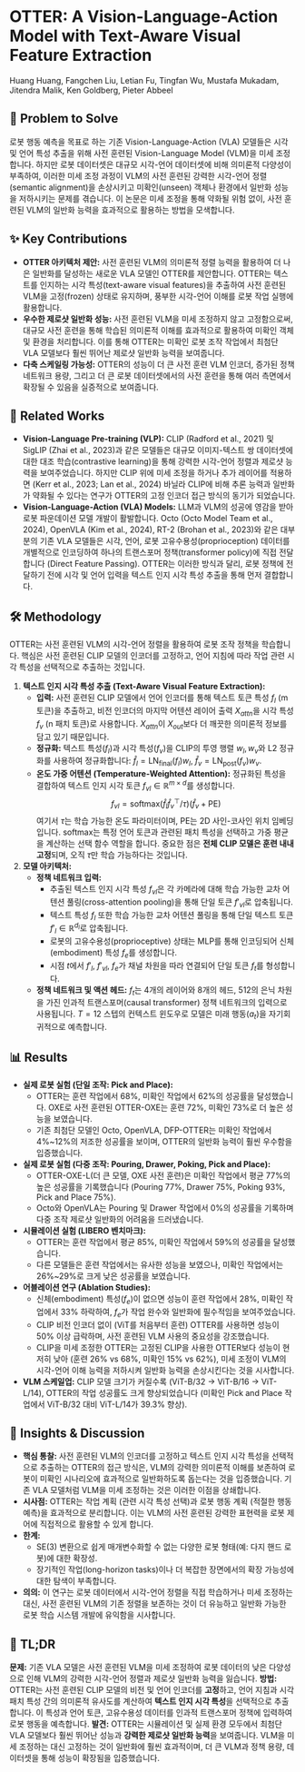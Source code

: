 # OTTER: A Vision-Language-Action Model with Text-Aware Visual Feature Extraction

Huang Huang, Fangchen Liu, Letian Fu, Tingfan Wu, Mustafa Mukadam, Jitendra Malik, Ken Goldberg, Pieter Abbeel

## 🧩 Problem to Solve

로봇 행동 예측을 목표로 하는 기존 Vision-Language-Action (VLA) 모델들은 시각 및 언어 특성 추출을 위해 사전 훈련된 Vision-Language Model (VLM)을 미세 조정합니다. 하지만 로봇 데이터셋은 대규모 시각-언어 데이터셋에 비해 의미론적 다양성이 부족하여, 이러한 미세 조정 과정이 VLM의 사전 훈련된 강력한 시각-언어 정렬(semantic alignment)을 손상시키고 미확인(unseen) 객체나 환경에서 일반화 성능을 저하시키는 문제를 겪습니다. 이 논문은 미세 조정을 통해 약화될 위험 없이, 사전 훈련된 VLM의 일반화 능력을 효과적으로 활용하는 방법을 모색합니다.

## ✨ Key Contributions

- **OTTER 아키텍처 제안:** 사전 훈련된 VLM의 의미론적 정렬 능력을 활용하여 더 나은 일반화를 달성하는 새로운 VLA 모델인 OTTER를 제안합니다. OTTER는 텍스트를 인지하는 시각 특성(text-aware visual features)을 추출하여 사전 훈련된 VLM을 고정(frozen) 상태로 유지하며, 풍부한 시각-언어 이해를 로봇 작업 실행에 활용합니다.
- **우수한 제로샷 일반화 성능:** 사전 훈련된 VLM을 미세 조정하지 않고 고정함으로써, 대규모 사전 훈련을 통해 학습된 의미론적 이해를 효과적으로 활용하여 미확인 객체 및 환경을 처리합니다. 이를 통해 OTTER는 미확인 로봇 조작 작업에서 최첨단 VLA 모델보다 훨씬 뛰어난 제로샷 일반화 능력을 보여줍니다.
- **다축 스케일링 가능성:** OTTER의 성능이 더 큰 사전 훈련 VLM 인코더, 증가된 정책 네트워크 용량, 그리고 더 큰 로봇 데이터셋에서의 사전 훈련을 통해 여러 측면에서 확장될 수 있음을 실증적으로 보여줍니다.

## 📎 Related Works

- **Vision-Language Pre-training (VLP):** CLIP (Radford et al., 2021) 및 SigLIP (Zhai et al., 2023)과 같은 모델들은 대규모 이미지-텍스트 쌍 데이터셋에 대한 대조 학습(contrastive learning)을 통해 강력한 시각-언어 정렬과 제로샷 능력을 보여주었습니다. 하지만 CLIP 위에 미세 조정을 하거나 추가 레이어를 적용하면 (Kerr et al., 2023; Lan et al., 2024) 바닐라 CLIP에 비해 추론 능력과 일반화가 약화될 수 있다는 연구가 OTTER의 고정 인코더 접근 방식의 동기가 되었습니다.
- **Vision-Language-Action (VLA) Models:** LLM과 VLM의 성공에 영감을 받아 로봇 파운데이션 모델 개발이 활발합니다. Octo (Octo Model Team et al., 2024), OpenVLA (Kim et al., 2024), RT-2 (Brohan et al., 2023)와 같은 대부분의 기존 VLA 모델들은 시각, 언어, 로봇 고유수용성(proprioception) 데이터를 개별적으로 인코딩하여 하나의 트랜스포머 정책(transformer policy)에 직접 전달합니다 (Direct Feature Passing). OTTER는 이러한 방식과 달리, 로봇 정책에 전달하기 전에 시각 및 언어 입력을 텍스트 인지 시각 특성 추출을 통해 먼저 결합합니다.

## 🛠️ Methodology

OTTER는 사전 훈련된 VLM의 시각-언어 정렬을 활용하여 로봇 조작 정책을 학습합니다. 핵심은 사전 훈련된 CLIP 모델의 인코더를 고정하고, 언어 지침에 따라 작업 관련 시각 특성을 선택적으로 추출하는 것입니다.

1. **텍스트 인지 시각 특성 추출 (Text-Aware Visual Feature Extraction):**
   - **입력:** 사전 훈련된 CLIP 모델에서 언어 인코더를 통해 텍스트 토큰 특성 $f_l$ (m 토큰)을 추출하고, 비전 인코더의 마지막 어텐션 레이어 출력 $X_{attn}$을 시각 특성 $f_v$ (n 패치 토큰)로 사용합니다. $X_{attn}$이 $X_{out}$보다 더 깨끗한 의미론적 정보를 담고 있기 때문입니다.
   - **정규화:** 텍스트 특성($f_l$)과 시각 특성($f_v$)을 CLIP의 투영 행렬 $w_l, w_v$와 L2 정규화를 사용하여 정규화합니다: $\hat{f}_l = \text{LN}_{\text{final}}(f_l)w_l$, $\hat{f}_v = \text{LN}_{\text{post}}(f_v)w_v$.
   - **온도 가중 어텐션 (Temperature-Weighted Attention):** 정규화된 특성을 결합하여 텍스트 인지 시각 토큰 $f_{vl} \in \mathbb{R}^{m \times d}$를 생성합니다.
     $$f_{vl} = \text{softmax}(\hat{f}_l \hat{f}_v^\top / \tau)(\hat{f}_v + \text{PE})$$
     여기서 $\tau$는 학습 가능한 온도 파라미터이며, $\text{PE}$는 2D 사인-코사인 위치 임베딩입니다. $\text{softmax}$는 특정 언어 토큰과 관련된 패치 특성을 선택하고 가중 평균을 계산하는 선택 함수 역할을 합니다. 중요한 점은 **전체 CLIP 모델은 훈련 내내 고정**되며, 오직 $\tau$만 학습 가능하다는 것입니다.
2. **모델 아키텍처:**
   - **정책 네트워크 입력:**
     - 추출된 텍스트 인지 시각 특성 $f_{vl}$은 각 카메라에 대해 학습 가능한 교차 어텐션 풀링(cross-attention pooling)을 통해 단일 토큰 $f'_{vl}$로 압축됩니다.
     - 텍스트 특성 $f_l$ 또한 학습 가능한 교차 어텐션 풀링을 통해 단일 텍스트 토큰 $f'_l \in \mathbb{R}^{d_l}$로 압축됩니다.
     - 로봇의 고유수용성(proprioceptive) 상태는 MLP를 통해 인코딩되어 신체(embodiment) 특성 $f_e$를 생성합니다.
     - 시점 $t$에서 $f'_l$, $f'_{vl}$, $f_e$가 채널 차원을 따라 연결되어 단일 토큰 $f_t$를 형성합니다.
   - **정책 네트워크 및 액션 헤드:** $f_t$는 4개의 레이어와 8개의 헤드, 512의 은닉 차원을 가진 인과적 트랜스포머(causal transformer) 정책 네트워크의 입력으로 사용됩니다. $T=12$ 스텝의 컨텍스트 윈도우로 모델은 미래 행동($a_t$)을 자기회귀적으로 예측합니다.

## 📊 Results

- **실제 로봇 실험 (단일 조작: Pick and Place):**
  - OTTER는 훈련 작업에서 68%, 미확인 작업에서 62%의 성공률을 달성했습니다. OXE로 사전 훈련된 OTTER-OXE는 훈련 72%, 미확인 73%로 더 높은 성능을 보였습니다.
  - 기존 최첨단 모델인 Octo, OpenVLA, DFP-OTTER는 미확인 작업에서 4%~12%의 저조한 성공률을 보이며, OTTER의 일반화 능력이 훨씬 우수함을 입증했습니다.
- **실제 로봇 실험 (다중 조작: Pouring, Drawer, Poking, Pick and Place):**
  - OTTER-OXE-L(더 큰 모델, OXE 사전 훈련)은 미확인 작업에서 평균 77%의 높은 성공률을 기록했습니다 (Pouring 77%, Drawer 75%, Poking 93%, Pick and Place 75%).
  - Octo와 OpenVLA는 Pouring 및 Drawer 작업에서 0%의 성공률을 기록하며 다중 조작 제로샷 일반화의 어려움을 드러냈습니다.
- **시뮬레이션 실험 (LIBERO 벤치마크):**
  - OTTER는 훈련 작업에서 평균 85%, 미확인 작업에서 59%의 성공률을 달성했습니다.
  - 다른 모델들은 훈련 작업에서는 유사한 성능을 보였으나, 미확인 작업에서는 26%~29%로 크게 낮은 성공률을 보였습니다.
- **어블레이션 연구 (Ablation Studies):**
  - 신체(embodiment) 특성($f_e$)이 없으면 성능이 훈련 작업에서 28%, 미확인 작업에서 33% 하락하여, $f_e$가 작업 완수와 일반화에 필수적임을 보여주었습니다.
  - CLIP 비전 인코더 없이 (ViT를 처음부터 훈련) OTTER를 사용하면 성능이 50% 이상 급락하며, 사전 훈련된 VLM 사용의 중요성을 강조했습니다.
  - CLIP을 미세 조정한 OTTER는 고정된 CLIP을 사용한 OTTER보다 성능이 현저히 낮아 (훈련 26% vs 68%, 미확인 15% vs 62%), 미세 조정이 VLM의 시각-언어 이해 능력을 저하시켜 일반화 능력을 손상시킨다는 것을 시사합니다.
- **VLM 스케일업:** CLIP 모델 크기가 커질수록 (ViT-B/32 $\to$ ViT-B/16 $\to$ ViT-L/14), OTTER의 작업 성공률도 크게 향상되었습니다 (미확인 Pick and Place 작업에서 ViT-B/32 대비 ViT-L/14가 39.3% 향상).

## 🧠 Insights & Discussion

- **핵심 통찰:** 사전 훈련된 VLM의 인코더를 고정하고 텍스트 인지 시각 특성을 선택적으로 추출하는 OTTER의 접근 방식은, VLM의 강력한 의미론적 이해를 보존하여 로봇이 미확인 시나리오에 효과적으로 일반화하도록 돕는다는 것을 입증했습니다. 기존 VLA 모델처럼 VLM을 미세 조정하는 것은 이러한 이점을 상쇄합니다.
- **시사점:** OTTER는 작업 계획 (관련 시각 특성 선택)과 로봇 행동 계획 (적절한 행동 예측)을 효과적으로 분리합니다. 이는 VLM의 사전 훈련된 강력한 표현력을 로봇 제어에 직접적으로 활용할 수 있게 합니다.
- **한계:**
  - SE(3) 변환으로 쉽게 매개변수화할 수 없는 다양한 로봇 형태(예: 다지 핸드 로봇)에 대한 확장성.
  - 장기적인 작업(long-horizon tasks)이나 더 복잡한 장면에서의 확장 가능성에 대한 탐색이 부족합니다.
- **의의:** 이 연구는 로봇 데이터에서 시각-언어 정렬을 직접 학습하거나 미세 조정하는 대신, 사전 훈련된 VLM의 기존 정렬을 보존하는 것이 더 유능하고 일반화 가능한 로봇 학습 시스템 개발에 유익함을 시사합니다.

## 📌 TL;DR

**문제:** 기존 VLA 모델은 사전 훈련된 VLM을 미세 조정하여 로봇 데이터의 낮은 다양성으로 인해 VLM의 강력한 시각-언어 정렬과 제로샷 일반화 능력을 잃습니다.
**방법:** OTTER는 사전 훈련된 CLIP 모델의 비전 및 언어 인코더를 **고정**하고, 언어 지침과 시각 패치 특성 간의 의미론적 유사도를 계산하여 **텍스트 인지 시각 특성**을 선택적으로 추출합니다. 이 특성과 언어 토큰, 고유수용성 데이터를 인과적 트랜스포머 정책에 입력하여 로봇 행동을 예측합니다.
**발견:** OTTER는 시뮬레이션 및 실제 환경 모두에서 최첨단 VLA 모델보다 훨씬 뛰어난 성능과 **강력한 제로샷 일반화 능력**을 보여줍니다. VLM을 미세 조정하는 대신 고정하는 것이 일반화에 훨씬 효과적이며, 더 큰 VLM과 정책 용량, 데이터셋을 통해 성능이 확장됨을 입증했습니다.
